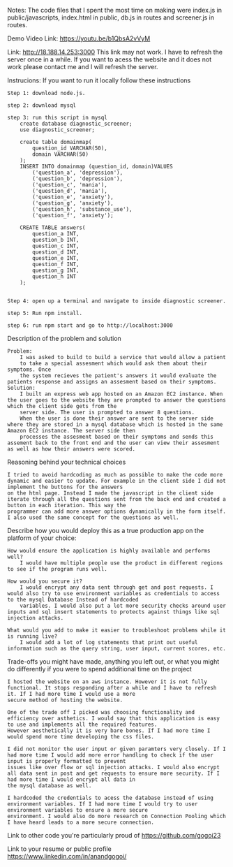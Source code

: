 Notes: The code files that I spent the most time on making were index.js in public/javascripts, index.html in public, db.js in routes and screener.js in routes. 

Demo Video Link: https://youtu.be/b1QbsA2vVyM

Link: http://18.188.14.253:3000
    This link may not work. I have to refresh the server once in a while. If you want to acess the website and it does not work please contact me and I will refresh the server. 

Instrucions: 
    If you want to run it locally follow these instructions 
    
    Step 1: download node.js.

    step 2: download mysql

    step 3: run this script in mysql
        create database diagnostic_screener;
        use diagnostic_screener;

        create table domainmap(
            question_id VARCHAR(50),
            domain VARCHAR(50)
        );
        INSERT INTO domainmap (question_id, domain)VALUES
            ('question_a', 'depression'),
            ('question_b', 'depression'),
            ('question_c', 'mania'),
            ('question_d', 'mania'),
            ('question_e', 'anxiety'),
            ('question_g', 'anxiety'),
            ('question_h', 'substance_use'),
            ('question_f', 'anxiety');
        
        CREATE TABLE answers(
            question_a INT,
            question_b INT,
            question_c INT,
            question_d INT,
            question_e INT,
            question_f INT,
            question_g INT,
            question_h INT
        );

    
    Step 4: open up a terminal and navigate to inside diagnostic screener.

    step 5: Run npm install.

    step 6: run npm start and go to http://localhost:3000  

Description of the problem and solution
    
    Problem:
        I was asked to build to build a service that would allow a patient 
        to take a special assesment which would ask them about their symptoms. Once 
        the system recieves the patient's answers it would evaluate the patients response and assigns an assesment based on their symptoms. 
    Solution:
        I built an express web app hosted on an Amazon EC2 instance. When the user goes to the website they are prompted to answer the questions which the client side gets from the
        server side. The user is prompted to answer 8 questions. 
        When the user is done their answer are sent to the server side where they are stored in a mysql database which is hosted in the same Amazon EC2 instance. The server side then
        processes the assesment based on their symptoms and sends this assement back to the front end and the user can view their assesment as well as how their answers were scored. 

Reasoning behind your technical choices
    
    I tried to avoid hardcoding as much as possible to make the code more dynamic and easier to update. For example in the client side I did not implement the buttons for the answers
    on the html page. Instead I made the javascript in the client side iterate through all the questions sent from the back end and created a button in each iteration. This way the
    programmer can add more answer options dynamically in the form itself. I also used the same concept for the questions as well. 

Describe how you would deploy this as a true production app on the platform of your choice:
    
    How would ensure the application is highly available and performs well?
        I would have multiple people use the product in different regions to see if the program runs well. 

    How would you secure it?
        I would encrypt any data sent through get and post requests. I would also try to use environment variables as credentials to access to the mysql Database Instead of hardcoded
        variables. I would also put a lot more security checks around user inputs and sql insert statements to protects against things like sql injection attacks.   

    What would you add to make it easier to troubleshoot problems while it is running live?
        I would add a lot of log statements that print out useful information such as the query string, user input, current scores, etc. 

Trade-offs you might have made, anything you left out, or what you might do differently if you were to spend additional time on the project
    
    I hosted the website on an aws instance. However it is not fully functional. It stops responding after a while and I have to refresh it. If I had more time I would use a more 
    secure method of hosting the website. 

    One of the trade off I picked was choosing functionality and efficiency over asthetics. I would say that this application is easy to use and implements all the required features.
    However aesthetically it is very bare bones. If I had more time I would spend more time developing the css files. 
    
    I did not monitor the user input or given paramters very closely. If I had more time I would add more error handling to check if the user input is properly formatted to prevent 
    issues like over flow or sql injection attacks. I would also encrypt all data sent in post and get requests to ensure more security. If I had more time I would encrypt all data in
    the mysql database as well.  
    
    I hardcoded the credentials to acess the database instead of using environment variables. If I had more time I would try to user environment variables to ensure a more secure 
    environment. I would also do more research on Connection Pooling which I have heard leads to a more secure connection. 

Link to other code you're particularly proud of
    https://github.com/gogoi23

Link to your resume or public profile
    https://www.linkedin.com/in/anandgogoi/


        
